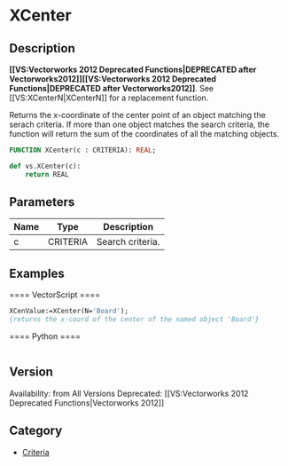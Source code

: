 # XCenter

## Description
<b>[[VS:Vectorworks 2012 Deprecated Functions|DEPRECATED after Vectorworks2012]]</b><b>[[VS:Vectorworks 2012 Deprecated Functions|DEPRECATED after Vectorworks2012]]</b>. See [[VS:XCenterN|XCenterN]] for a replacement function.


Returns the x-coordinate of the center point of an object matching the serach criteria. If more than one object matches the search criteria, the function will return the sum of the coordinates of all the matching objects.

```pascal
FUNCTION XCenter(c : CRITERIA): REAL;
```

```python
def vs.XCenter(c):
    return REAL
```

## Parameters
|Name|Type|Description|
|---|---|---|
|c|CRITERIA|Search criteria.|

## Examples
==== VectorScript ====
```pascal
XCenValue:=XCenter(N='Board');
{returns the x-coord of the center of the named object 'Board'}
```
==== Python ====
```python

```

## Version
Availability: from All Versions
Deprecated: [[VS:Vectorworks 2012 Deprecated Functions|Vectorworks 2012]]

## Category
* [Criteria](../Categories/Criteria.md)
